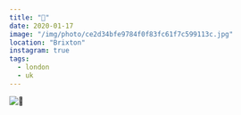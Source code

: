 ```yaml
---
title: "👑"
date: 2020-01-17
image: "/img/photo/ce2d34bfe9784f0f83fc61f7c599113c.jpg"
location: "Brixton"
instagram: true
tags:
  - london
  - uk
---
```


![👑](/img/photo/ce2d34bfe9784f0f83fc61f7c599113c.jpg)
